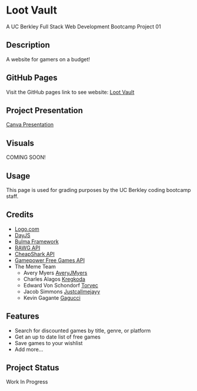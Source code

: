 # Loot Vault
A UC Berkley Full Stack Web Development Bootcamp Project 01

## Description

A website for gamers on a budget!

## GitHub Pages

Visit the GitHub pages link to see website: [Loot Vault](https://torvec.github.io/project_1_Loot_Vault/)

## Project Presentation
[Canva Presentation](https://www.canva.com/design/DAFlwqLIxJg/6hN9FE7gGSvmlq77uXiANg/view)

## Visuals

COMING SOON!

## Usage

This page is used for grading purposes by the UC Berkley coding bootcamp staff.

## Credits

- [Logo.com](https://logo.com/)
- [DayJS](https://day.js.org/)
- [Bulma Framework](https://bulma.io/)
- [RAWG API](https://rawg.io/apidocs)
- [CheapShark API](https://apidocs.cheapshark.com/)
- [Gamepower Free Games API](https://www.gamepower.com/free-games-api)
- The Meme Team
    - Avery Myers [AveryJMyers](https://github.com/AveryJMyers)
    - Charles Alagos [Kregkoda](https://github.com/Kregkoda)
    - Edward Von Schondorf [Torvec](https://github.com/Torvec)
    - Jacob Simmons [Justcallmejayy](https://github.com/Justcallmejayy)
    - Kevin Gagante [Gagucci](https://github.com/Gagucci)

## Features

- Search for discounted games by title, genre, or platform
- Get an up to date list of free games
- Save games to your wishlist
- Add more...

## Project Status

Work In Progress